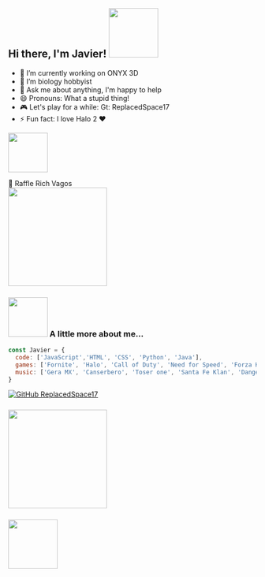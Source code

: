 <h2>  Hi there, I'm Javier! <img src="https://media.giphy.com/media/PAuDiTd7DLwYagLGH3/giphy.gif" width="100"></h2>


- 🔭 I’m currently working on ONYX 3D
- 🌱 I’m biology hobbyist
- 💬 Ask me about anything, I'm happy to help 
- 😄 Pronouns: What a stupid thing!
- 🎮 Let's play for a while: Gt: ReplacedSpace17
- ⚡ Fun fact: I love Halo 2 ❤ 
<img src="https://media.giphy.com/media/XfVclHLZm4hLWqNgBm/giphy.gif" width="80"> 

 🎵 Raffle Rich Vagos  
<img src="https://encrypted-tbn0.gstatic.com/images?q=tbn:ANd9GcSq0fHCFilaF6Ik8t9lRX_xenMsVegsL-EUiyQXCdRqMGjfR_bJM5OJ0-z8XKtKD6wSXf0&usqp=CAU" width="200">


### <img src="https://media.giphy.com/media/12J5TZCmhpM5mE/giphy.gif" width="80"> A little more about me...  

```javascript
const Javier = {
  code: ['JavaScript','HTML', 'CSS', 'Python', 'Java'], 
  games: ['Fornite', 'Halo', 'Call of Duty', 'Need for Speed', 'Forza Horizon', 'Overwatch', 'Minecraft'],
  music: ['Gera MX', 'Canserbero', 'Toser one', 'Santa Fe Klan', 'Danger', 'Chojin', 'Samantha Barrón']
}
```
[![GitHub ReplacedSpace17](https://img.shields.io/github/followers/ReplacedSpace17?label=follow&style=social)](https://github.com/ReplacedSpace17)

### <img src="https://media.giphy.com/media/gJ2eADoYgXYVR9xRCY/giphy.gif" width="200"> 
### <img src="https://media.giphy.com/media/M1K6rrHS4ZIKtWG8t8/giphy.gif" width="100"> 


